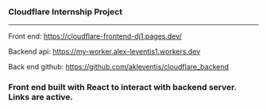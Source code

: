 ### Cloudflare Internship Project
-------------
Front end: https://cloudflare-frontend-dj1.pages.dev/

Backend api: https://my-worker.alex-leventis1.workers.dev

Back end github: https://github.com/akleventis/cloudflare_backend


### Front end built with React to interact with backend server. Links are active. 